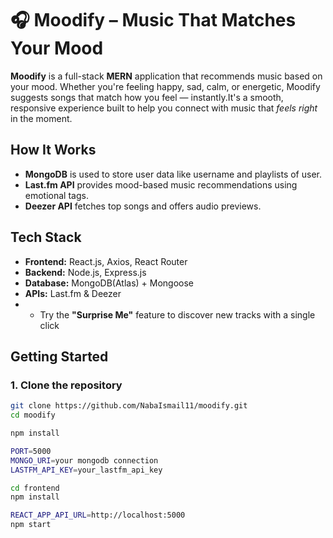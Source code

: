 # 🎧 **Moodify – Music That Matches Your Mood**
**Moodify** is a full-stack **MERN** application that recommends music based on your mood. Whether you're feeling happy, sad, calm, or energetic, Moodify suggests songs that match how you feel — instantly.It's a smooth, responsive experience built to help you connect with music that *feels right* in the moment.

## **How It Works**
- **MongoDB** is used to store user data like username and playlists of user.
- **Last.fm API** provides mood-based music recommendations using emotional tags.
- **Deezer API** fetches top songs and offers audio previews.

## **Tech Stack**
- **Frontend:** React.js, Axios, React Router  
- **Backend:** Node.js, Express.js  
- **Database:** MongoDB(Atlas) + Mongoose  
- **APIs:** Last.fm & Deezer
- - Try the **"Surprise Me"** feature to discover new tracks with a single click

## **Getting Started**
### 1. **Clone the repository**
```bash
git clone https://github.com/NabaIsmail11/moodify.git
cd moodify

npm install

PORT=5000
MONGO_URI=your mongodb connection
LASTFM_API_KEY=your_lastfm_api_key

cd frontend
npm install

REACT_APP_API_URL=http://localhost:5000
npm start



